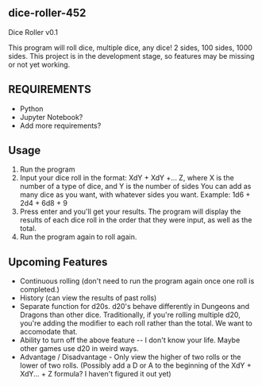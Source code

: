 ## dice-roller-452
Dice Roller v0.1

This program will roll dice, multiple dice, any dice! 2 sides, 100 sides,
1000 sides. This project is in the development stage, so features may be missing
or not yet working.

## REQUIREMENTS
- Python
- Jupyter Notebook?
- Add more requirements?

## Usage
1. Run the program
2. Input your dice roll in the format: XdY + XdY +... Z, where X is the number of a type of dice, and Y is the number of sides
You can add as many dice as you want, with whatever sides you want. Example: 1d6 + 2d4 + 6d8 + 9
3. Press enter and you'll get your results. The program will display the results of each dice roll in the order that
they were input, as well as the total.
4. Run the program again to roll again.

## Upcoming Features
- Continuous rolling (don't need to run the program again once one roll is completed.)
- History (can view the results of past rolls)
- Separate function for d20s. d20's behave differently in Dungeons and Dragons than other dice. Traditionally, if
you're rolling multiple d20, you're adding the modifier to each roll rather than the total. We want to accomodate that.
- Ability to turn off the above feature -- I don't know your life. Maybe other games use d20 in weird ways.
- Advantage / Disadvantage - Only view the higher of two rolls or the lower of two rolls. (Possibly add a D or A to the
beginning of the XdY + XdY... + Z formula? I haven't figured it out yet)
